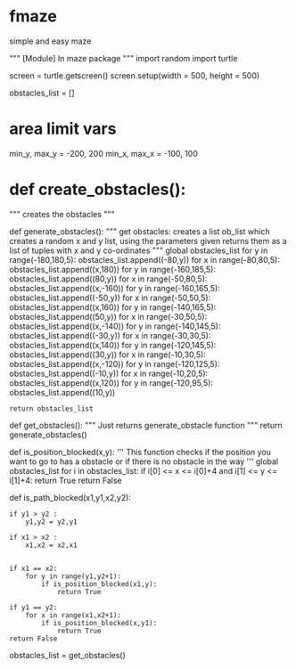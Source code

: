 # fmaze
simple and easy maze


"""
[Module] In maze package
"""
import random
import turtle 


screen = turtle.getscreen()
screen.setup(width = 500, height = 500)

obstacles_list = []


# area limit vars
min_y, max_y = -200, 200
min_x, max_x = -100, 100



# def create_obstacles():
"""
    creates the obstacles
"""

def generate_obstacles():
    """
    get obstacles:
        creates a list ob_list which creates a random x and y list,
        using the parameters given
        returns them as a list of tuples with x and y co-ordinates
    """
    global obstacles_list
    for y in range(-180,180,5):
        obstacles_list.append((-80,y))
    for x in range(-80,80,5):
        obstacles_list.append((x,180))
    for y in range(-160,185,5):
        obstacles_list.append((80,y))
    for x in range(-50,80,5):
        obstacles_list.append((x,-160))
    for y in range(-160,165,5):
        obstacles_list.append((-50,y))
    for x in range(-50,50,5):
        obstacles_list.append((x,160))
    for y in range(-140,165,5):
        obstacles_list.append((50,y))
    for x in range(-30,50,5):
        obstacles_list.append((x,-140))
    for y in range(-140,145,5):
        obstacles_list.append((-30,y))
    for x in range(-30,30,5):
        obstacles_list.append((x,140))
    for y in range(-120,145,5):
        obstacles_list.append((30,y))
    for x in range(-10,30,5):
        obstacles_list.append((x,-120))
    for y in range(-120,125,5):
        obstacles_list.append((-10,y))
    for x in range(-10,20,5):
        obstacles_list.append((x,120))
    for y in range(-120,95,5):
        obstacles_list.append((10,y))
        

    return obstacles_list 

   


def get_obstacles():
    """
    Just returns generate_obstacle function
    """
    return generate_obstacles()


def is_position_blocked(x,y):
    '''
    This function checks if the position you want to go to has a obstacle or if there is no obstacle in the way
    '''
    global obstacles_list
    for i in obstacles_list:
        if i[0] <= x <= i[0]+4 and i[1] <= y <= i[1]+4:
            return True
    return False            


def is_path_blocked(x1,y1,x2,y2):
    
    if y1 > y2 :
        y1,y2 = y2,y1
    
    if x1 > x2 :
        x1,x2 = x2,x1


    if x1 == x2:
        for y in range(y1,y2+1):
            if is_position_blocked(x1,y):
                return True
   
    if y1 == y2:
        for x in range(x1,x2+1):
            if is_position_blocked(x,y1):
                return True
    return False

    
obstacles_list = get_obstacles()
